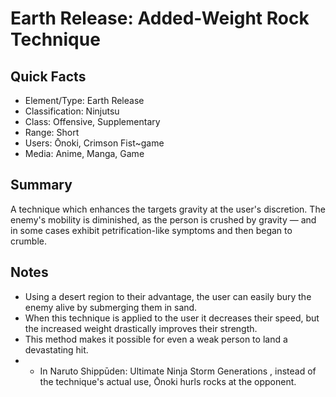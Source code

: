 # Earth Release: Added-Weight Rock Technique

## Quick Facts
- Element/Type: Earth Release
- Classification: Ninjutsu
- Class: Offensive, Supplementary
- Range: Short
- Users: Ōnoki, Crimson Fist~game
- Media: Anime, Manga, Game

## Summary
A technique which enhances the targets gravity at the user's discretion. The enemy's mobility is diminished, as the person is crushed by gravity — and in some cases exhibit petrification-like symptoms and then began to crumble.

## Notes
- Using a desert region to their advantage, the user can easily bury the enemy alive by submerging them in sand.
- When this technique is applied to the user it decreases their speed, but the increased weight drastically improves their strength.
- This method makes it possible for even a weak person to land a devastating hit.
- * In Naruto Shippūden: Ultimate Ninja Storm Generations , instead of the technique's actual use, Ōnoki hurls rocks at the opponent.
